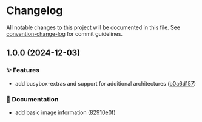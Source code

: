 # Changelog

All notable changes to this project will be documented in this file. See [convention-change-log](https://github.com/convention-change/convention-change-log) for commit guidelines.

## 1.0.0 (2024-12-03)

### ✨ Features

* add busybox-extras and support for additional architectures ([b0a6d157](https://github.com/lord-of-dock/docker-net-tools/commit/b0a6d15711301a69164ecd3686e5203f2d045d8a))

### 📝 Documentation

* add basic image information ([82910e0f](https://github.com/lord-of-dock/docker-net-tools/commit/82910e0feccd698b92945ff2801e785cc496c9f4))
